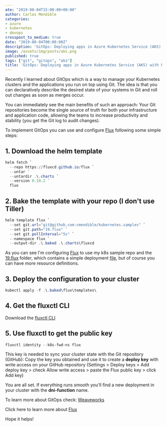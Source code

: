 ```yaml
---
ate: "2019-08-04T15:00:00+00:00"
author: Carlos Mendible
categories:
- azure
- kubernetes
- devops
crosspost_to_medium: true
date: "2019-08-04T00:00:00Z"
description: 'GitOps: Deploying apps in Azure Kubernetes Service (AKS) with Flux'
image: /assets/img/posts/aks.png
published: true
tags: ["git", "gitops", "aks"]
title: 'GitOps: Deploying apps in Azure Kubernetes Service (AKS) with Flux'
---
```


Recently I learned about GitOps which is a way to manage your Kubernetes clusters and the applications you run on top using Git. The idea is that you can declaratively describe the desired state of your systems in Git and roll out changes as soon as merges occur.

You can immediately see the main benefits of such an approach: Your Git repositories become the single source of truth for both your infrastructure and application code, allowing the teams to increase productivity and stability (you get the Git log to audit changes).

To implement GitOps you can use and configure [Flux](https://docs.fluxcd.io/en/latest/) following some simple steps:

## 1. Download the helm template

``` powershell
helm fetch `
  --repo https://fluxcd.github.io/flux `
  --untar `
  --untardir .\.charts `
  --version 0.10.2 `
  flux
```

## 2. Bake the template with your repo (I don't use Tiller)

``` powershell
helm template flux `
  --set git.url="git@github.com:cmendible/kubernetes.samples" `
  --set git.path="19.flux" `
  --set git.pollInterval="5s" `
  --namespace flux `
  --output-dir .\.baked .\.charts\fluxcd
```

As you can see I'm configuring [Flux](https://docs.fluxcd.io/en/latest/) to use my k8s sample repo and the [19.flux](https://github.com/cmendible/kubernetes.samples/tree/master/19.flux) folder, which contains a simple deployment [file](https://github.com/cmendible/kubernetes.samples/blob/master/19.flux/dni-function.yaml), but of course you can have more resource definitions.

## 3. Deploy the configuration to your cluster

``` powershell
kubectl apply -f .\.baked\flux\templates\
```

## 4. Get the fluxctl CLI

Download the [fluxctl CLI](https://github.com/fluxcd/flux/releases/tag/1.13.2)

## 5. Use fluxctl to get the public key

``` powershell
fluxctl identity --k8s-fwd-ns flux
```

This key is needed to sync your cluster state with the Git repository (GitHub): Copy the key you obtained and use it to create a **deploy key** with write access on your GitHub repository (Settings > Deploy keys > Add deploy key > check Allow write access > paste the Flux public key > click Add key)

You are all set. If everything runs smooth you'll find a new deployment in your cluster with the **dni-function** name.

To learn more about GitOps check: [Weaveworks](https://www.weave.works/technologies/gitops/)

Click here to learn more about [Flux](https://docs.fluxcd.io/en/latest/)

Hope it helps!